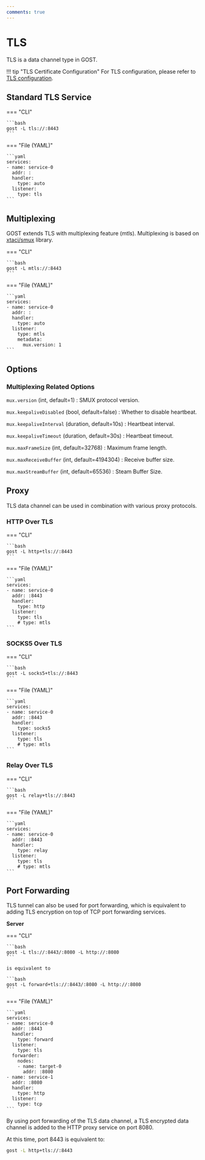 ```yaml
---
comments: true
---
```


# TLS

TLS is a data channel type in GOST.

!!! tip "TLS Certificate Configuration"
    For TLS configuration, please refer to [TLS configuration](../tls.md).

## Standard TLS Service

=== "CLI"

    ```bash
    gost -L tls://:8443
    ```

=== "File (YAML)"

    ```yaml
    services:
    - name: service-0
      addr: :
      handler:
        type: auto
      listener:
        type: tls
    ```

## Multiplexing

GOST extends TLS with multiplexing feature (mtls). Multiplexing is based on [xtaci/smux](https://github.com/xtaci/smux) library.

=== "CLI"

    ```bash
    gost -L mtls://:8443
    ```

=== "File (YAML)"

    ```yaml
    services:
    - name: service-0
      addr: :
      handler:
        type: auto
      listener:
        type: mtls
        metadata:
          mux.version: 1
    ```

## Options 

### Multiplexing Related Options

`mux.version` (int, default=1)
:    SMUX protocol version.

`mux.keepaliveDisabled` (bool, default=false)
:    Whether to disable heartbeat.

`mux.keepaliveInterval` (duration, default=10s)
:    Heartbeat interval.

`mux.keepaliveTimeout` (duration, default=30s)
:    Heartbeat timeout.

`mux.maxFrameSize` (int, default=32768)
:    Maximum frame length.

`mux.maxReceiveBuffer` (int, default=4194304)
:    Receive buffer size.

`mux.maxStreamBuffer` (int, default=65536)
:    Steam Buffer Size.

## Proxy

TLS data channel can be used in combination with various proxy protocols.

### HTTP Over TLS

=== "CLI"

    ```bash
    gost -L http+tls://:8443
    ```

=== "File (YAML)"

    ```yaml
    services:
    - name: service-0
      addr: :8443
      handler:
        type: http
      listener:
        type: tls
        # type: mtls
    ```

### SOCKS5 Over TLS

=== "CLI"

    ```bash
    gost -L socks5+tls://:8443
    ```

=== "File (YAML)"

    ```yaml
    services:
    - name: service-0
      addr: :8443
      handler:
        type: socks5
      listener:
        type: tls
        # type: mtls
    ```

### Relay Over TLS

=== "CLI"

    ```bash
    gost -L relay+tls://:8443
    ```

=== "File (YAML)"

    ```yaml
    services:
    - name: service-0
      addr: :8443
      handler:
        type: relay
      listener:
        type: tls
        # type: mtls
    ```

## Port Forwarding

TLS tunnel can also be used for port forwarding, which is equivalent to adding TLS encryption on top of TCP port forwarding services.

**Server**

=== "CLI"

    ```bash
    gost -L tls://:8443/:8080 -L http://:8080
    ```

    is equivalent to

    ```bash
    gost -L forward+tls://:8443/:8080 -L http://:8080
    ```

=== "File (YAML)"

    ```yaml
    services:
    - name: service-0
      addr: :8443
      handler:
        type: forward
      listener:
        type: tls
      forwarder:
        nodes:
        - name: target-0
          addr: :8080
    - name: service-1
      addr: :8080
      handler:
        type: http
      listener:
        type: tcp
    ```

By using port forwarding of the TLS data channel, a TLS encrypted data channel is added to the HTTP proxy service on port 8080.

At this time, port 8443 is equivalent to:

```bash
gost -L http+tls://:8443
```